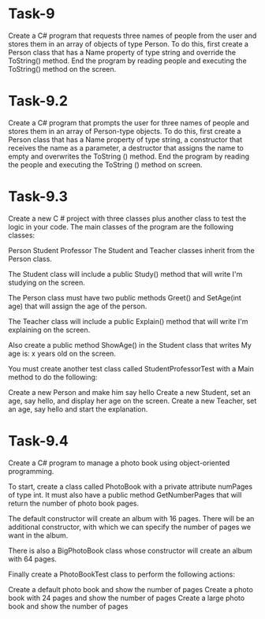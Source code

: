 # Task-9 
Create a C# program that requests three names of people from the user and stores them in an array of objects of type Person. 
To do this, first create a Person class that has a Name property of type string and override the ToString() method.
 End the program by reading people and executing the ToString() method on the screen.
 
# Task-9.2
Create a C# program that prompts the user for three names of people and stores them in an array of Person-type objects.
To do this, first create a Person class that has a Name property of type string, a constructor that receives the name as a parameter,
a destructor that assigns the name to empty and overwrites the ToString () method.
End the program by reading the people and executing the ToString () method on screen.

# Task-9.3
Create a new C # project with three classes plus another class to test the logic in your code. The main classes of the program are the following classes:

Person
Student
Professor
The Student and Teacher classes inherit from the Person class.

The Student class will include a public Study() method that will write I'm studying on the screen.

The Person class must have two public methods Greet() and SetAge(int age) that will assign the age of the person.

The Teacher class will include a public Explain() method that will write I'm explaining on the screen.

Also create a public method ShowAge() in the Student class that writes My age is: x years old on the screen.

You must create another test class called StudentProfessorTest with a Main method to do the following:

Create a new Person and make him say hello
Create a new Student, set an age, say hello, and display her age on the screen.
Create a new Teacher, set an age, say hello and start the explanation.

# Task-9.4
Create a C# program to manage a photo book using object-oriented programming.

To start, create a class called PhotoBook with a private attribute numPages of type int. It must also have a public method GetNumberPages that will return the number of photo book pages.

The default constructor will create an album with 16 pages. There will be an additional constructor, with which we can specify the number of pages we want in the album.

There is also a BigPhotoBook class whose constructor will create an album with 64 pages.

Finally create a PhotoBookTest class to perform the following actions:

Create a default photo book and show the number of pages
Create a photo book with 24 pages and show the number of pages
Create a large photo book and show the number of pages
